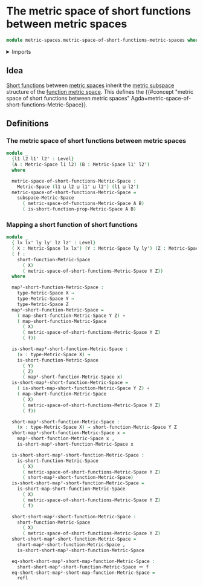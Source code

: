 # The metric space of short functions between metric spaces

```agda
module metric-spaces.metric-space-of-short-functions-metric-spaces where
```

<details><summary>Imports</summary>

```agda
open import foundation.dependent-pair-types
open import foundation.function-types
open import foundation.identity-types
open import foundation.universe-levels

open import metric-spaces.metric-space-of-functions-metric-spaces
open import metric-spaces.metric-spaces
open import metric-spaces.short-functions-metric-spaces
open import metric-spaces.subspaces-metric-spaces
```

</details>

## Idea

[Short functions](metric-spaces.short-functions-metric-spaces.md) between
[metric spaces](metric-spaces.metric-spaces.md) inherit the
[metric subspace](metric-spaces.subspaces-metric-spaces.md) structure of the
[function metric space](metric-spaces.metric-space-of-functions-metric-spaces.md).
This defines the
{{#concept "metric space of short functions between metric spaces" Agda=metric-space-of-short-functions-Metric-Space}}.

## Definitions

### The metric space of short functions between metric spaces

```agda
module _
  {l1 l2 l1' l2' : Level}
  (A : Metric-Space l1 l2) (B : Metric-Space l1' l2')
  where

  metric-space-of-short-functions-Metric-Space :
    Metric-Space (l1 ⊔ l2 ⊔ l1' ⊔ l2') (l1 ⊔ l2')
  metric-space-of-short-functions-Metric-Space =
    subspace-Metric-Space
      ( metric-space-of-functions-Metric-Space A B)
      ( is-short-function-prop-Metric-Space A B)
```

### Mapping a short function of short functions

```agda
module _
  { lx lx' ly ly' lz lz' : Level}
  ( X : Metric-Space lx lx') (Y : Metric-Space ly ly') (Z : Metric-Space lz lz')
  ( f :
    short-function-Metric-Space
      ( X)
      ( metric-space-of-short-functions-Metric-Space Y Z))
  where

  map²-short-function-Metric-Space :
    type-Metric-Space X →
    type-Metric-Space Y →
    type-Metric-Space Z
  map²-short-function-Metric-Space =
    ( map-short-function-Metric-Space Y Z) ∘
    ( map-short-function-Metric-Space
      ( X)
      ( metric-space-of-short-functions-Metric-Space Y Z)
      ( f))

  is-short-map²-short-function-Metric-Space :
    (x : type-Metric-Space X) →
    is-short-function-Metric-Space
      ( Y)
      ( Z)
      ( map²-short-function-Metric-Space x)
  is-short-map²-short-function-Metric-Space =
    ( is-short-map-short-function-Metric-Space Y Z) ∘
    ( map-short-function-Metric-Space
      ( X)
      ( metric-space-of-short-functions-Metric-Space Y Z)
      ( f))

  short-map²-short-function-Metric-Space :
    (x : type-Metric-Space X) → short-function-Metric-Space Y Z
  short-map²-short-function-Metric-Space x =
    map²-short-function-Metric-Space x ,
    is-short-map²-short-function-Metric-Space x

  is-short-short-map²-short-function-Metric-Space :
    is-short-function-Metric-Space
      ( X)
      ( metric-space-of-short-functions-Metric-Space Y Z)
      ( short-map²-short-function-Metric-Space)
  is-short-short-map²-short-function-Metric-Space =
    is-short-map-short-function-Metric-Space
      ( X)
      ( metric-space-of-short-functions-Metric-Space Y Z)
      ( f)

  short-short-map²-short-function-Metric-Space :
    short-function-Metric-Space
      ( X)
      ( metric-space-of-short-functions-Metric-Space Y Z)
  short-short-map²-short-function-Metric-Space =
    short-map²-short-function-Metric-Space ,
    is-short-short-map²-short-function-Metric-Space

  eq-short-short-map²-short-map-function-Metric-Space :
    short-short-map²-short-function-Metric-Space ＝ f
  eq-short-short-map²-short-map-function-Metric-Space =
    refl
```
